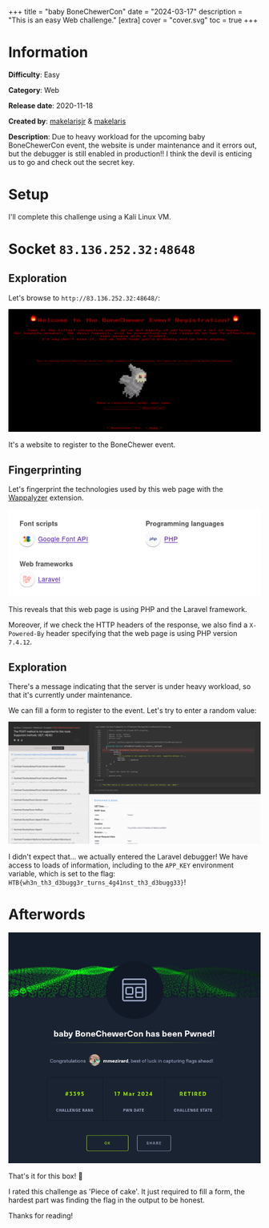 +++
title = "baby BoneChewerCon"
date = "2024-03-17"
description = "This is an easy Web challenge."
[extra]
cover = "cover.svg"
toc = true
+++

# Information

**Difficulty**: Easy

**Category**: Web

**Release date**: 2020-11-18

**Created by**: [makelarisjr](https://app.hackthebox.com/users/95) &
[makelaris](https://app.hackthebox.com/users/107)

**Description**: Due to heavy workload for the upcoming baby BoneChewerCon
event, the website is under maintenance and it errors out, but the debugger is
still enabled in production!! I think the devil is enticing us to go and check
out the secret key.

# Setup

I'll complete this challenge using a Kali Linux VM.

# Socket `83.136.252.32:48648`

## Exploration

Let's browse to `http://83.136.252.32:48648/`:

![Web homepage](web-homepage.png)

It's a website to register to the BoneChewer event.

## Fingerprinting

Let's fingerprint the technologies used by this web page with the
[Wappalyzer](https://www.wappalyzer.com/) extension.

![Web homepage Wappalyzer extension](web-homepage-wappalyzer.png)

This reveals that this web page is using PHP and the Laravel framework.

Moreover, if we check the HTTP headers of the response, we also find a
`X-Powered-By` header specifying that the web page is using PHP version
`7.4.12`.

## Exploration

There's a message indicating that the server is under heavy workload, so that
it's currently under maintenance.

We can fill a form to register to the event. Let's try to enter a random value:

![Web homepage Laravel debugger](web-homepage-laravel-debugger.png)

I didn't expect that... we actually entered the Laravel debugger! We have access
to loads of information, including to the `APP_KEY` environment variable, which
is set to the flag: `HTB{wh3n_th3_d3bugg3r_turns_4g41nst_th3_d3bugg33}`!

# Afterwords

![Success](success.png)

That's it for this box! 🎉

I rated this challenge as 'Piece of cake'. It just required to fill a form, the
hardest part was finding the flag in the output to be honest.

Thanks for reading!

